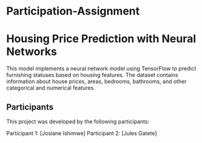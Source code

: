 # Participation-Assignment

# Housing Price Prediction with Neural Networks

This model implements a neural network model using TensorFlow to predict furnishing statuses based on housing features. The dataset contains information about house prices, areas, bedrooms, bathrooms, and other categorical and numerical features.


## Participants
This project was developed by the following participants:

Participant 1: [Josiane Ishimwe]
Participant 2: [Jules Gatete]

